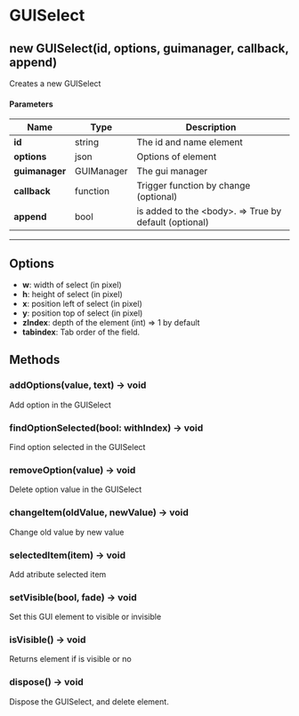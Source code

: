# GUISelect

## new GUISelect(id, options, guimanager, callback, append)
Creates a new GUISelect

#### Parameters
Name | Type | Description
---|---|---
**id** | string | The id and name element
**options** | json | Options of element
**guimanager** | GUIManager | The gui manager
**callback** | function | Trigger function by change (optional)
**append** | bool | is added to the &lt;body&gt;. =&gt; True by default (optional)
---

## Options

* **w**: width of select (in pixel)
* **h**: height of select (in pixel)
* **x**: position left of select (in pixel)
* **y**: position top of select (in pixel)
* **zIndex**: depth of the element (int) =&gt; 1 by default
* **tabindex**: Tab order of the field.

## Methods

### addOptions(value, text) → void
Add option in the GUISelect

### findOptionSelected(bool: withIndex) → void
Find option selected in the GUISelect

### removeOption(value) → void
Delete option value in the GUISelect

### changeItem(oldValue, newValue) → void
Change old value by new value

### selectedItem(item) → void
Add atribute selected item

### setVisible(bool, fade) → void
Set this GUI element to visible or invisible

### isVisible() → void
Returns element if is visible or no

### dispose() → void
Dispose the GUISelect, and delete element.
